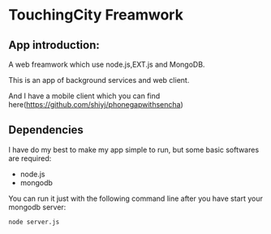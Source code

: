 # TouchingCity Freamwork

## App introduction:


A web freamwork which use node.js,EXT.js and MongoDB.

This is an app of background services and web client.

And I have a mobile client which you can find here(https://github.com/shiyj/phonegapwithsencha)

## Dependencies

I have do my best to make my app simple to run, but some basic softwares are required:

- node.js
- mongodb 

You can run it just with the following command line after you have start your mongodb server:


	node server.js
